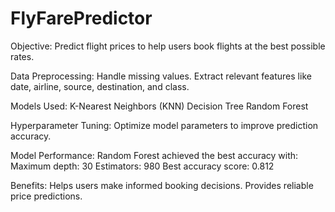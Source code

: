 # FlyFarePredictor

Objective:
     Predict flight prices to help users book flights at the best possible rates.

Data Preprocessing: 
     Handle missing values. 
     Extract relevant features like date, airline, source, destination, and class.

Models Used:
    K-Nearest Neighbors (KNN)
    Decision Tree
    Random Forest 

Hyperparameter Tuning:
    Optimize model parameters to improve prediction accuracy.

Model Performance:
    Random Forest achieved the best accuracy with:
    Maximum depth: 30
    Estimators: 980
    Best accuracy score: 0.812

Benefits:
   Helps users make informed booking decisions.
   Provides reliable price predictions.
